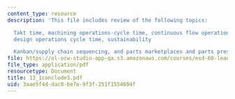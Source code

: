 ```yaml
---
content_type: resource
description: 'This file includes review of the following topics:

  Takt time, machining operations-cycle time, continuous flow operations, engineering
  design operations cycle time, sustainability

  Kanban/supply chain sequencing, and parts marketplaces and parts presentation'
file: https://ol-ocw-studio-app-qa.s3.amazonaws.com/courses/esd-60-lean-six-sigma-processes-summer-2004/3aae5f4ddac0be7e9f3f251f1554694f_13_1conclude3.pdf
file_type: application/pdf
resourcetype: Document
title: 13_1conclude3.pdf
uid: 3aae5f4d-dac0-be7e-9f3f-251f1554694f
---
```

